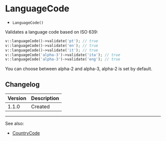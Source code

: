 # LanguageCode

- `LanguageCode()`

Validates a language code based on ISO 639:

```php
v::languageCode()->validate('pt'); // true
v::languageCode()->validate('en'); // true
v::languageCode()->validate('it'); // true
v::languageCode('alpha-3')->validate('ita'); // true
v::languageCode('alpha-3')->validate('eng'); // true
```

You can choose between alpha-2 and alpha-3, alpha-2 is set by default.

## Changelog

Version | Description
--------|-------------
  1.1.0 | Created

***
See also:

- [CountryCode](CountryCode.md)
